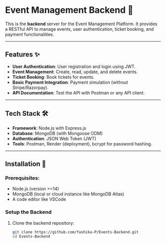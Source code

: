 # Event Management Backend 🎉

This is the **backend** server for the Event Management Platform. It provides a RESTful API to manage events, user authentication, ticket booking, and payment functionalities.

---

## Features ✨

- **User Authentication**: User registration and login using JWT.
- **Event Management**: Create, read, update, and delete events.
- **Ticket Booking**: Book tickets for events.
- **Basic Payment Integration**: Payment simulation (without Stripe/Razorpay).
- **API Documentation**: Test the API with Postman or any API client.

---

## Tech Stack 🛠️

- **Framework**: Node.js with Express.js
- **Database**: MongoDB (with Mongoose ODM)
- **Authentication**: JSON Web Token (JWT)
- **Tools**: Postman, Render (deployment), bcrypt for password hashing.

---

## Installation 🚀

### Prerequisites:
- Node.js (version >=14)
- MongoDB (local or cloud instance like MongoDB Atlas)
- A code editor like VSCode

### **Setup the Backend**

1. Clone the backend repository:
   ```bash
   git clone https://github.com/Yashika-P/Events-Backend.git
   cd Events-Backend

